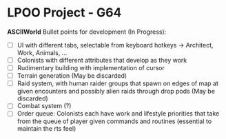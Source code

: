 # LPOO Project - G64

**ASCIIWorld**
Bullet points for development (In Progress):

- [ ] UI with different tabs, selectable from keyboard hotkeys -> Architect, Work, Animals, ...
- [ ] Colonists with different attributes that develop as they work
- [ ] Rudimentary building with implementation of cursor
- [ ] Terrain generation (May be discarded)
- [ ] Raid system, with human raider groups that spawn on edges of map at given encounters and possibly alien raids through drop pods (May be discarded)
- [ ] Combat system (?)
- [ ] Order queue: Colonists each have work and lifestyle priorities that take from the queue of player given commands and routines (essential to maintain the rts feel)
